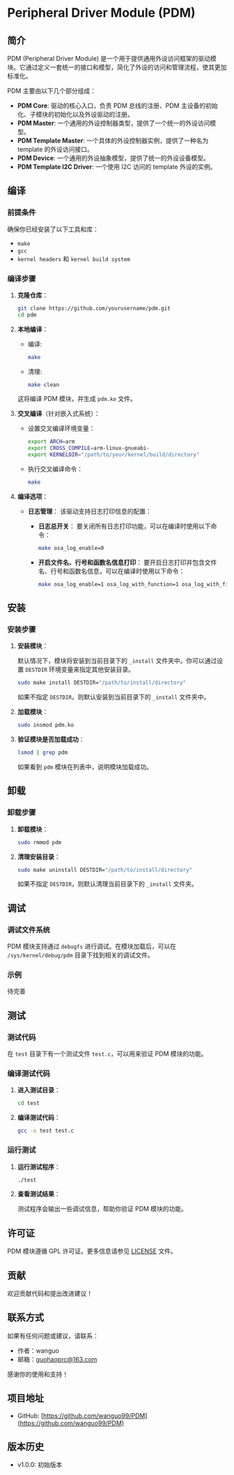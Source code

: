 # Peripheral Driver Module (PDM)

## 简介

PDM (Peripheral Driver Module) 是一个用于提供通用外设访问框架的驱动模块。它通过定义一套统一的接口和模型，简化了外设的访问和管理流程，使其更加标准化。

PDM 主要由以下几个部分组成：
- **PDM Core**: 驱动的核心入口，负责 PDM 总线的注册、PDM 主设备的初始化、子模块的初始化以及外设驱动的注册。
- **PDM Master**: 一个通用的外设控制器类型，提供了一个统一的外设访问模型。
- **PDM Template Master**: 一个具体的外设控制器实例，提供了一种名为 template 的外设访问接口。
- **PDM Device**: 一个通用的外设抽象模型，提供了统一的外设设备模型。
- **PDM Template I2C Driver**: 一个使用 I2C 访问的 template 外设的实例。


## 编译

### 前提条件

确保你已经安装了以下工具和库：
- `make`
- `gcc`
- `kernel headers` 和 `kernel build system`

### 编译步骤

1. **克隆仓库**：

   ```sh
   git clone https://github.com/yourusername/pdm.git
   cd pdm
   ```

2. **本地编译**：

   - 编译:

     ```sh
     make
     ```

   - 清理:

     ```sh
     make clean
     ```

   这将编译 PDM 模块，并生成 `pdm.ko` 文件。

3. **交叉编译**（针对嵌入式系统）：

   - 设置交叉编译环境变量：

     ```sh
     export ARCH=arm
     export CROSS_COMPILE=arm-linux-gnueabi-
     export KERNELDIR="/path/to/your/kernel/build/directory"
     ```

   - 执行交叉编译命令：

     ```sh
     make
     ```

4. **编译选项**：

   - **日志管理**：
     该驱动支持日志打印信息的配置：

     - **日志总开关**：
       要关闭所有日志打印功能，可以在编译时使用以下命令：

       ```sh
       make osa_log_enable=0
       ```

     - **开启文件名、行号和函数名信息打印**：
       要开启日志打印并包含文件名、行号和函数名信息，可以在编译时使用以下命令：

       ```sh
       make osa_log_enable=1 osa_log_with_function=1 osa_log_with_file_line=1
       ```

## 安装

### 安装步骤

1. **安装模块**：

   默认情况下，模块将安装到当前目录下的 `_install` 文件夹中。你可以通过设置 `DESTDIR` 环境变量来指定其他安装目录。

   ```sh
   sudo make install DESTDIR="/path/to/install/directory"
   ```

   如果不指定 `DESTDIR`，则默认安装到当前目录下的 `_install` 文件夹中。

2. **加载模块**：

   ```sh
   sudo insmod pdm.ko
   ```

3. **验证模块是否加载成功**：

   ```sh
   lsmod | grep pdm
   ```

   如果看到 `pdm` 模块在列表中，说明模块加载成功。

## 卸载

### 卸载步骤

1. **卸载模块**：

   ```sh
   sudo rmmod pdm
   ```

2. **清理安装目录**：

   ```sh
   sudo make uninstall DESTDIR="/path/to/install/directory"
   ```

   如果不指定 `DESTDIR`，则默认清理当前目录下的 `_install` 文件夹。

## 调试

### 调试文件系统

PDM 模块支持通过 `debugfs` 进行调试。在模块加载后，可以在 `/sys/kernel/debug/pdm` 目录下找到相关的调试文件。

### 示例

待完善

## 测试

### 测试代码

在 `test` 目录下有一个测试文件 `test.c`，可以用来验证 PDM 模块的功能。

### 编译测试代码

1. **进入测试目录**：

   ```sh
   cd test
   ```

2. **编译测试代码**：

   ```sh
   gcc -o test test.c
   ```

### 运行测试

1. **运行测试程序**：

   ```sh
   ./test
   ```

2. **查看测试结果**：

   测试程序会输出一些调试信息，帮助你验证 PDM 模块的功能。

## 许可证

PDM 模块遵循 GPL 许可证。更多信息请参见 [LICENSE](LICENSE) 文件。

## 贡献

欢迎贡献代码和提出改进建议！

## 联系方式

如果有任何问题或建议，请联系：

- 作者：wanguo
- 邮箱：guohaoprc@163.com

感谢你的使用和支持！

## 项目地址

- GitHub: [https://github.com/wanguo99/PDM](https://github.com/wanguo99/PDM)

## 版本历史

- v1.0.0: 初始版本
